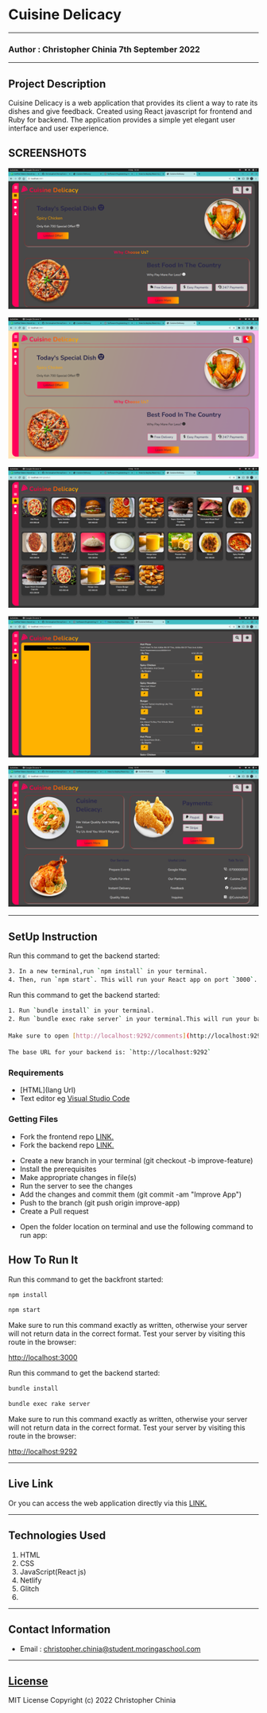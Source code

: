 # Cuisine Delicacy
*****
### Author : Christopher Chinia 7th September 2022
****
## Project Description
Cuisine Delicacy is a web application that provides its client a way to rate its dishes and give feedback. Created using React javascript for frontend and  Ruby for backend. The application provides a simple yet elegant user interface and user experience.

## SCREENSHOTS
![Homepage  Dark SCREENSHOTS](./public/images/Dark%20home.png)

![Homepage  Light SCREENSHOTS](./public/images/light%20home.png)
 
![Products page SCREENSHOTS](./public/images/product.png)

![Comments page SCREENSHOTS](./public/images/comments.png)

![About page SCREENSHOTS](./public/images/about.png)


********
## SetUp Instruction
Run this command to get the backend started:
```sh
3. In a new terminal,run `npm install` in your terminal.
4. Then, run `npm start`. This will run your React app on port `3000`.
```
Run this command to get the backend started:

```sh
1. Run `bundle install` in your terminal.
2. Run `bundle exec rake server` in your terminal.This will run your backend on port `9292`.

Make sure to open [http://localhost:9292/comments](http://localhost:9292/comments) in the browser to verify that your backend is working before you proceed!

The base URL for your backend is: `http://localhost:9292`
```




### Requirements
* [HTML](lang Url)
* Text editor eg [Visual Studio Code](https://code.visualstudio.com/download)


### Getting Files
* Fork the frontend repo [LINK.](https://github.com/ChristopherChinia/CuisineDeli-client.git)
* Fork the backend repo [LINK.](https://github.com/ChristopherChinia/CuisineDelicacy-Server.git)
- Create a new branch in your terminal (git checkout -b improve-feature)
- Install the prerequisites
- Make appropriate changes in file(s)
- Run the server to see the changes
- Add the changes and commit them (git commit -am "Improve App")
- Push to the branch (git push origin improve-app)
- Create a Pull request
* Open the folder location on terminal and use the following command to run app:

## How To Run It
Run this command to get the backfront started:

```sh
npm install
```

```sh
npm start
```
Make sure to run this command exactly as written,
otherwise your server will
not return data in the correct format. Test your server by visiting this route
in the browser:

[http://localhost:3000](http://localhost:3000)

Run this command to get the backend started:

```sh
bundle install
```

```sh
bundle exec rake server
```
Make sure to run this command exactly as written,
otherwise your server will
not return data in the correct format. Test your server by visiting this route
in the browser:

[http://localhost:9292](http://localhost:9292/comments)

*****
## Live Link
Or you can access the web application directly via this [LINK.]() 
*****

## Technologies Used
1. HTML
2. CSS
3. JavaScript(React js)
4. Netlify
5. Glitch
6. 


*****
## Contact Information
* Email : christopher.chinia@student.moringaschool.com
*****
## [License](LICENSE)
MIT License
Copyright (c) 2022 Christopher Chinia